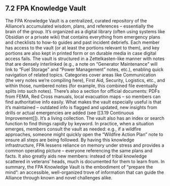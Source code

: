 ## 7.2 FPA Knowledge Vault

The FPA Knowledge Vault is a centralized, curated repository of the Alliance’s accumulated wisdom, plans, and references – essentially the brain of the group. It’s organized as a digital library (often using systems like Obsidian or a private wiki) that contains everything from emergency plans and checklists to how-to guides and past incident debriefs. Each member has access to the vault (or at least the portions relevant to them), and key portions are also kept in printed form or on durable media in case digital access fails. The vault is structured in a Zettelkasten-like manner with notes that are densely interlinked (e.g., a note on “Generator Maintenance” will link to “Fuel Storage” and “Power Management” notes, etc.), enabling quick navigation of related topics. Categories cover areas like Communication (the very notes we’re compiling here), First Aid, Security, Logistics, etc., and within those, numbered notes (for example, this combined file eventually splits into such notes). There’s also a section for official documents: PDFs from FEMA, Red Cross manuals, local evacuation maps – so members can find authoritative info easily. What makes the vault especially useful is that it’s maintained – outdated info is flagged and updated, new insights from drills or actual emergencies are added (see [[3.19 Continuous Improvement]]). It’s a living collection. The vault also has an index or search function to find things rapidly by keyword. In practice, when a situation emerges, members consult the vault as needed: e.g., if a wildfire approaches, someone might quickly open the “Wildfire Action Plan” note to ensure all steps are being followed. By having this knowledge infrastructure, FPA lessens reliance on memory under stress and provides a common operating picture – everyone referencing the same plans and facts. It also greatly aids new members: instead of tribal knowledge scattered in veterans’ heads, much is documented for them to learn from. In summary, the FPA Knowledge Vault is the embodiment of “prepare the mind”: an accessible, well-organized trove of information that can guide the Alliance through known and novel challenges alike.